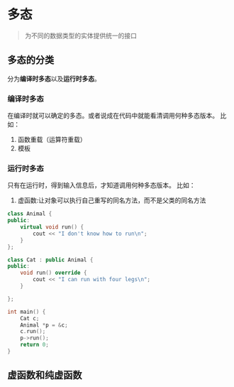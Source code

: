 # 多态

>为不同的数据类型的实体提供统一的接口

## 多态的分类

分为**编译时多态**以及**运行时多态**。

### 编译时多态

在编译时就可以确定的多态。或者说成在代码中就能看清调用何种多态版本。
比如：
1. 函数重载（运算符重载）
2. 模板

### 运行时多态

只有在运行时，得到输入信息后，才知道调用何种多态版本。
比如：
1. 虚函数:让对象可以执行自己重写的同名方法，而不是父类的同名方法

```cpp
class Animal {
public:
    virtual void run() {
        cout << "I don't know how to run\n";
    }
};

class Cat : public Animal {
public:
    void run() override {
        cout << "I can run with four legs\n";
    }

};

int main() {
    Cat c;
    Animal *p = &c;
    c.run();
    p->run();
    return 0;
}
```

## 虚函数和纯虚函数

